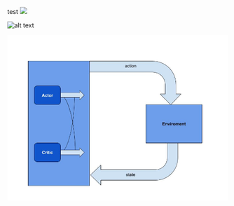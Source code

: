 

test
<img src="https://raw.githubusercontent.com/SinaPournia/DeepLearning-Trader/master/images/ReinforcementLearning.png">



![alt text](https://raw.githubusercontent.com/SinaPournia/DeepLearning-Trader/master/images/ReinforcementLearning.png)





![](images/ACtorCritic.jpg)

